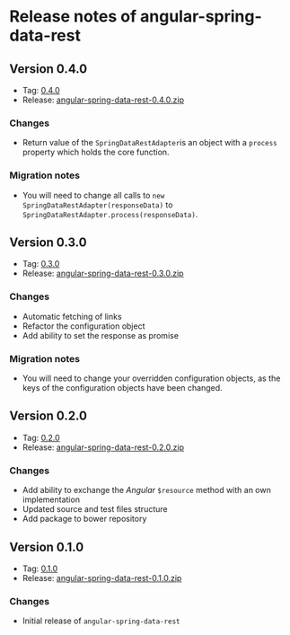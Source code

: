 # Release notes of angular-spring-data-rest

## Version 0.4.0

* Tag: [0.4.0](https://github.com/guylabs/angular-spring-data-rest/tree/0.4.0)
* Release: [angular-spring-data-rest-0.4.0.zip](https://github.com/guylabs/angular-spring-data-rest/releases/download/0.4.0/angular-spring-data-rest-0.4.0.zip)

### Changes

* Return value of the `SpringDataRestAdapter`is an object with a `process` property which holds the core function.

### Migration notes

* You will need to change all calls to `new SpringDataRestAdapter(responseData)` to `SpringDataRestAdapter.process(responseData)`.

## Version 0.3.0

* Tag: [0.3.0](https://github.com/guylabs/angular-spring-data-rest/tree/0.3.0)
* Release: [angular-spring-data-rest-0.3.0.zip](https://github.com/guylabs/angular-spring-data-rest/releases/download/0.3.0/angular-spring-data-rest-0.3.0.zip)

### Changes

* Automatic fetching of links
* Refactor the configuration object
* Add ability to set the response as promise

### Migration notes

* You will need to change your overridden configuration objects, as the keys of the configuration objects have been changed.

## Version 0.2.0

* Tag: [0.2.0](https://github.com/guylabs/angular-spring-data-rest/tree/0.2.0)
* Release: [angular-spring-data-rest-0.2.0.zip](https://github.com/guylabs/angular-spring-data-rest/releases/download/0.2.0/angular-spring-data-rest-0.2.0.zip)

### Changes

* Add ability to exchange the *Angular* ``$resource`` method with an own implementation
* Updated source and test files structure
* Add package to bower repository

## Version 0.1.0

* Tag: [0.1.0](https://github.com/guylabs/angular-spring-data-rest/tree/0.1.0)
* Release: [angular-spring-data-rest-0.1.0.zip](https://github.com/guylabs/angular-spring-data-rest/releases/download/0.1.0/angular-spring-data-rest-0.1.0.zip)

### Changes

* Initial release of `angular-spring-data-rest`
